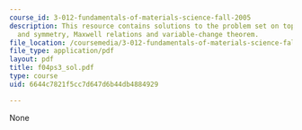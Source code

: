 ```yaml
---
course_id: 3-012-fundamentals-of-materials-science-fall-2005
description: This resource contains solutions to the problem set on topics like lattices
  and symmetry, Maxwell relations and variable-change theorem.
file_location: /coursemedia/3-012-fundamentals-of-materials-science-fall-2005/6644c7821f5cc7d647d6b44db4884929_f04ps3_sol.pdf
file_type: application/pdf
layout: pdf
title: f04ps3_sol.pdf
type: course
uid: 6644c7821f5cc7d647d6b44db4884929

---
```

None